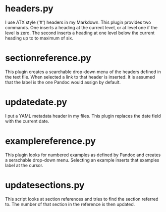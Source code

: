 # headers.py

I use ATX style ('#') headers in my Markdown. This plugin provides two commands. One inserts a heading at the current level, or at level one if the level is zero. The second inserts a heading at one level below the current heading up to to maximum of six.

# sectionreference.py

This plugin creates a searchable drop-down menu of the headers defined in the text file. When selected a link to that header is inserted. It is assumed that the label is the one Pandoc would assign by default.

# updatedate.py

I put a YAML metadata header in my files. This plugin replaces the date field with the current date.

# examplereference.py

This plugin looks for numbered examples as defined by Pandoc and creates a serachable drop-down menu. Selecting an example inserts that examples label at the cursor.

# updatesections.py

This script looks at section references and tries to find the section referred to. The number of that section in the reference is then updated.
